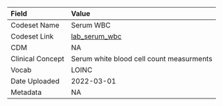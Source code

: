 |Field            |Value                                    |
|:----------------|:----------------------------------------|
|Codeset Name     |Serum WBC                                |
|Codeset Link     |[lab_serum_wbc](https://github.com/PEDSnet/Variable-Dictionary/blob/main/lab_meas/lab_serum_wbc.csv)|
|CDM              |NA                                       |
|Clinical Concept |Serum white blood cell count measurments |
|Vocab            |LOINC                                    |
|Date Uploaded    |2022-03-01                               |
|Metadata         |NA                                       |
